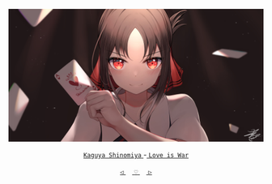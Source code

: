 
<div align="center">

 

 [![@ikx7a](https://github.com/ikx7a/Waifu/blob/main/Resources/Kaguya%20Shinomiya.jpg)](https://github.com/ikx7a)


  <a href="https://anilist.co/character/120649/Kaguya-Shinomiya"> `Kaguya Shinomiya` </a>-<a href="https://anilist.co/anime/101921/Kaguyasama-wa-Kokurasetai-Tensaitachi-no-Renai-Zunousen/"> `Love is War` </a>




<a href="https://github.com/ikx7a/Waifu/tree/main/Elaina"> `◁` </a>ㅤ<a href="https://github.com/ikx7a/Waifu"> `♡` </a>ㅤ<a href="https://github.com/ikx7a/Waifu/tree/main/Komi%20Sh%C5%8Dko"> `▷` </a>

</div>
